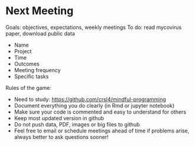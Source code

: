 # Next Meeting 
Goals: objectives, expectations, weekly meetings
To do: read mycovirus paper, download public data

- Name
- Project
- Time
- Outcomes
- Meeting frequency
- Specific tasks


Rules of the game:
- Need to study: https://github.com/crsl4/mindful-programming
- Document everything you do clearly (in Rmd or jupyter notebook)
- Make sure your code is commented and easy to understand for others
- Keep most updated version in github
- Do not push data, PDF, images or big files to github
- Feel free to email or schedule meetings ahead of time if problems arise, always better to ask questions sooner!

